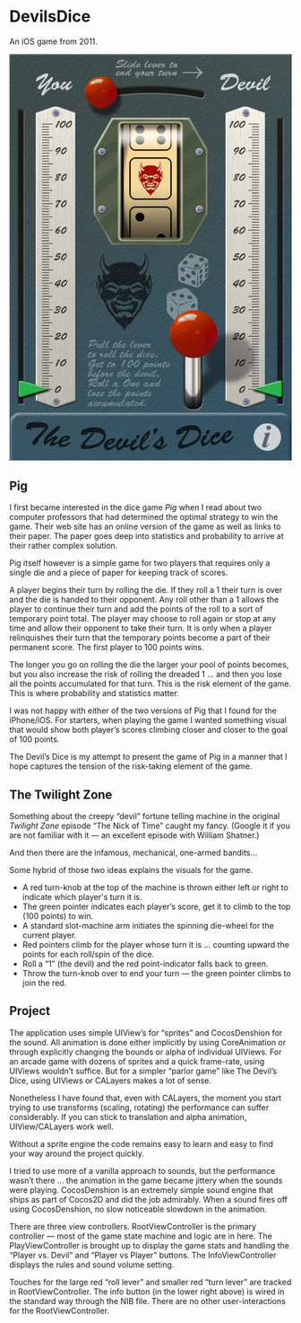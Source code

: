 # DevilsDice
An iOS game from 2011.

![Screenshot](https://github.com/softdorothy/DevilsDice/blob/main/Screenshots/DevilsDice0.png)

## Pig ##

I first became interested in the dice game *Pig* when I read about two computer professors that had determined the optimal strategy to win the game. Their web site has an online version of the game as well as links to their paper. The paper goes deep into statistics and probability to arrive at their rather complex solution.

Pig itself however is a simple game for two players that requires only a single die and a piece of paper for keeping track of scores. 

A player begins their turn by rolling the die. If they roll a 1 their turn is over and the die is handed to their opponent. Any roll other than a 1 allows the player to continue their turn and add the points of the roll to a sort of temporary point total. The player may choose to roll again or stop at any time and allow their opponent to take their turn. It is only when a player relinquishes their turn that the temporary points become a part of their permanent score. The first player to 100 points wins.

The longer you go on rolling the die the larger your pool of points becomes, but you also increase the risk of rolling the dreaded 1 ... and then you lose all the  points accumulated for that turn. This is the risk element of the game. This is where probability and statistics matter.

I was not happy with either of the two versions of Pig that I found for the iPhone/iOS. For starters, when playing the game I wanted something visual that would show both player’s scores climbing closer and closer to the goal of 100 points.

The Devil’s Dice is my attempt to present the game of Pig in a manner that I hope captures the tension of the risk-taking element of the game.

## The Twilight Zone ##

Something about the creepy “devil” fortune telling machine in the original *Twilight Zone* episode “The Nick of Time” caught my fancy. (Google it if you are not familiar with it — an excellent episode with William Shatner.)

And then there are the infamous, mechanical, one-armed bandits...

Some hybrid of those two ideas explains the visuals for the game.

* A red turn-knob at the top of the machine is thrown either left or right to indicate which player's turn it is.
* The green pointer indicates each player’s score, get it to climb to the top (100 points) to win.
* A standard slot-machine arm initiates the spinning die-wheel for the current player.
* Red pointers climb for the player whose turn it is ... counting upward the points for each roll/spin of the dice.
* Roll a “1” (the devil) and the red point-indicator falls back to green.
* Throw the turn-knob over to end your turn — the green pointer climbs to join the red.

## Project ##

The application uses simple UIView’s for “sprites” and CocosDenshion for the sound. All animation is done either implicitly by using CoreAnimation or through explicitly changing the bounds or alpha of individual UIViews. For an arcade game with dozens of sprites and a quick frame-rate, using UIViews wouldn’t suffice. But for a simpler “parlor game” like The Devil’s Dice, using UIViews or CALayers makes a lot of sense.

Nonetheless I have found that, even with CALayers, the moment you start trying to use transforms (scaling, rotating) the performance can suffer considerably. If you can stick to translation and alpha animation, UIView/CALayers work well.

Without a sprite engine the code remains easy to learn and easy to find your way around the project quickly.

I tried to use more of a vanilla approach to sounds, but the performance wasn’t there ... the animation in the game became jittery when the sounds were playing. CocosDenshion is an extremely simple sound engine that ships as part of Cocos2D and did the job admirably. When a sound fires off using CocosDenshion, no slow noticeable slowdown in the animation.

There are three view controllers. RootViewController is the primary controller — most of the game state machine and logic are in here. The PlayViewController is brought up to display the game stats and handling the “Player vs. Devil” and “Player vs Player” buttons. The InfoViewController displays the rules and sound volume setting.

Touches for the large red “roll lever” and smaller red “turn lever” are tracked in RootViewController. The info button (in the lower right above) is wired in the standard way through the NIB file. There are no other user-interactions for the RootViewController.
